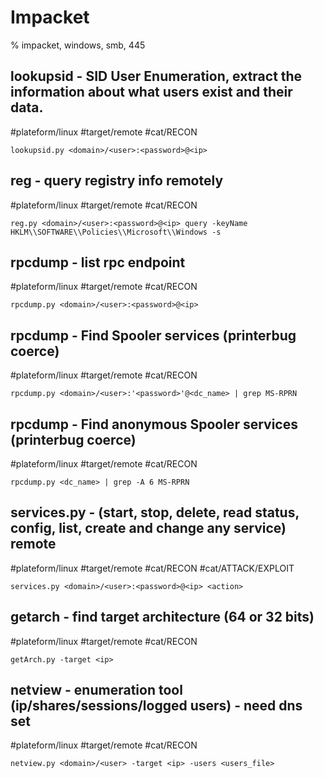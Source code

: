 # Impacket

% impacket, windows, smb, 445

## lookupsid - SID User Enumeration,  extract the information about what users exist and their data. 
#plateform/linux #target/remote #cat/RECON 

```
lookupsid.py <domain>/<user>:<password>@<ip>
```

## reg - query registry info remotely
#plateform/linux #target/remote #cat/RECON 
```
reg.py <domain>/<user>:<password>@<ip> query -keyName HKLM\\SOFTWARE\\Policies\\Microsoft\\Windows -s
```

## rpcdump - list rpc endpoint
#plateform/linux #target/remote #cat/RECON 
```
rpcdump.py <domain>/<user>:<password>@<ip>
```


## rpcdump - Find Spooler services (printerbug coerce)
#plateform/linux  #target/remote #cat/RECON 
```
rpcdump.py <domain>/<user>:'<password>'@<dc_name> | grep MS-RPRN
```

## rpcdump - Find anonymous Spooler services (printerbug coerce)
#plateform/linux  #target/remote #cat/RECON 
```
rpcdump.py <dc_name> | grep -A 6 MS-RPRN
```

## services.py - (start, stop, delete, read status, config, list, create and change any service) remote
#plateform/linux #target/remote #cat/RECON  #cat/ATTACK/EXPLOIT  
```
services.py <domain>/<user>:<password>@<ip> <action>
``` 

## getarch - find target architecture (64 or 32 bits)
#plateform/linux #target/remote #cat/RECON 
```
getArch.py -target <ip>
```

## netview - enumeration tool (ip/shares/sessions/logged users) - need dns set
#plateform/linux #target/remote #cat/RECON 
```
netview.py <domain>/<user> -target <ip> -users <users_file>
```


